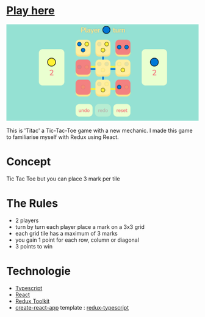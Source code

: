 # [Play here](https://codyadam.github.io/react-redux-game/)

![thumbnail image](./thumb.png)

This is 'Titac' a Tic-Tac-Toe game with a new mechanic.
I made this game to familiarise myself with Redux using React.

# Concept

Tic Tac Toe but you can place 3 mark per tile

# The Rules

- 2 players
- turn by turn each player place a mark on a 3x3 grid
- each grid tile has a maximum of 3 marks
- you gain 1 point for each row, column or diagonal
- 3 points to win

# Technologie

- [Typescript](https://www.typescriptlang.org/)
- [React](https://reactjs.org/)
- [Redux Toolkit](https://redux-toolkit.js.org/)
- [create-react-app](https://create-react-app.dev/) template : [redux-typescript](https://github.com/reduxjs/cra-template-redux-typescript)
